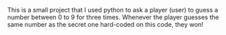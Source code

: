 This is a small project that I used python to ask a player (user) to guess a number between 0 to 9 for three times. Whenever the player guesses the same number as the secret one hard-coded on this code, they won!
